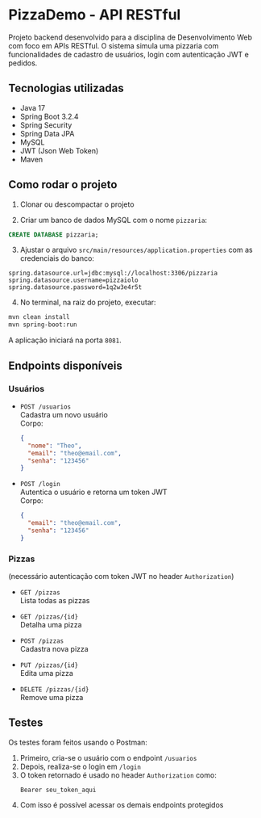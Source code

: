
# PizzaDemo - API RESTful

Projeto backend desenvolvido para a disciplina de Desenvolvimento Web com foco em APIs RESTful. O sistema simula uma pizzaria com funcionalidades de cadastro de usuários, login com autenticação JWT e pedidos.

## Tecnologias utilizadas

- Java 17
- Spring Boot 3.2.4
- Spring Security
- Spring Data JPA
- MySQL
- JWT (Json Web Token)
- Maven

## Como rodar o projeto

1. Clonar ou descompactar o projeto

2. Criar um banco de dados MySQL com o nome `pizzaria`:

```sql
CREATE DATABASE pizzaria;
```

3. Ajustar o arquivo `src/main/resources/application.properties` com as credenciais do banco:

```properties
spring.datasource.url=jdbc:mysql://localhost:3306/pizzaria
spring.datasource.username=pizzaiolo
spring.datasource.password=1q2w3e4r5t
```

4. No terminal, na raiz do projeto, executar:

```bash
mvn clean install
mvn spring-boot:run
```

A aplicação iniciará na porta `8081`.

## Endpoints disponíveis

### Usuários

- `POST /usuarios`  
  Cadastra um novo usuário  
  Corpo:
  ```json
  {
    "nome": "Theo",
    "email": "theo@email.com",
    "senha": "123456"
  }
  ```

- `POST /login`  
  Autentica o usuário e retorna um token JWT  
  Corpo:
  ```json
  {
    "email": "theo@email.com",
    "senha": "123456"
  }
  ```

### Pizzas

(necessário autenticação com token JWT no header `Authorization`)

- `GET /pizzas`  
  Lista todas as pizzas

- `GET /pizzas/{id}`  
  Detalha uma pizza

- `POST /pizzas`  
  Cadastra nova pizza

- `PUT /pizzas/{id}`  
  Edita uma pizza

- `DELETE /pizzas/{id}`  
  Remove uma pizza

## Testes

Os testes foram feitos usando o Postman:

1. Primeiro, cria-se o usuário com o endpoint `/usuarios`
2. Depois, realiza-se o login em `/login`
3. O token retornado é usado no header `Authorization` como:
   ```
   Bearer seu_token_aqui
   ```
4. Com isso é possível acessar os demais endpoints protegidos
